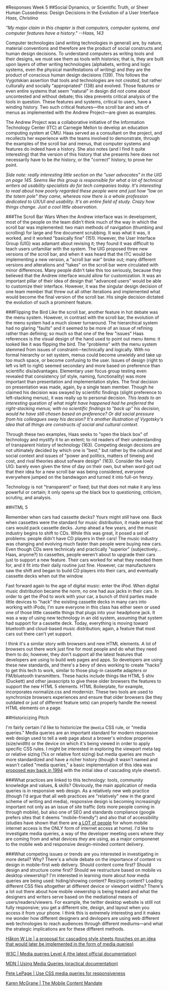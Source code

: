 #Responses Week 5
##Social Dynamics, or Scientific Truth, or Sheer Human Cussedness: Design Decisions in the Evolution of a User Interface
*Haas, Christina*

*"My major claim in this chapter is that computers, computer systems, and computer features have a history." --Haas, 143*

Computer technologies (and writing technologies in general) are, by nature, material conventions and therefore are the product of social constructs and human design decisions. To understand computers as writing tools and their designs, we must see them as tools with *histories*; that is, they are built upon layers of other writing technologies (alphabets, writing and logic systems, even the physical manifestations of writing) and they are the product of conscious human design decisions (139). This follows the Vygotskian assertion that tools and technologies are not *created*, but rather culturally and socially "appropriated" (138) and evolved. Those features or even entire systems that seem "natural" in design did not come about uncontested and without debate; this idea prevents critical analysis of the tools in question. These features and systems, critical to users, have a winding history. Two such critical features—the scroll bar and sets of menus as implemented with the Andrew Project—are given as examples.

The Andrew Project was a collaborative initiative of the Information Technology Center (ITC) at Carnegie Mellon to develop an education computing system at CMU. Haas served as a consultant on the project, and recollects her experience with the teams involved to demonstrate, through the examples of the scroll bar and menus, that computer systems and features do indeed have a history. She also notes (and I find it quite interesting) that the version of this history that she presents here does not necessarily have to be *the* history, or the "correct" history, to prove her point.

*Side note: really interesting little section on the "user advocates" in the UIG on page 145. Seems like this group is responsible for what a lot of technical writers ad usability specialists do for tech companies today. It's interesting to read about how poorly regarded these people were and just how "low on the totem pole" they came, whereas now there is a whole profession dedicated to UX/UI and usability. It's an entire field of study. Crazy how things change. Just a cool little observation.*

###The Scroll Bar Wars
When the Andrew interface was in development, most of the people on the team didn't think much of the way in which the scroll bar was implemented: two main methods of navigation (thumbing and scrolling) for large and fine document scrubbing. It was what it was, it worked, and it worked "basically fine" (151). However, the User Interface Group (UIG) was adamant about revising it; they found it was difficult to teach users unfamiliar with the system. The UIG proposed three new versions of the scroll bar, and when it was heard that the ITC would be implementing a new version, a "scroll bar war" broke out; many different versions and alterations and "takes" on the scroll bar were circulated with minor differences. Many people didn't take this too seriously, because they believed that the Andrew interface would allow for customization. It was an important pillar of their idea of design that "advanced users" would be able to customize their interface. However, it was the singular design decision of one team member that threw out all other iterations and implemented what would become the final version of the scroll bar. His single decision dictated the evolution of such a prominent feature.

###Flipping the Bird
Like the scroll bar, another feature in hot debate was the menu system. However, in contrast with the scroll bar, the evolution of the menu system had a much slower turnaround. The hierarchical system had no glaring "faults" and it seemed to be more of an issue of refining rather than defining; so much so that one of the few "issues" Haas references is the visual design of the hand used to point out menu items: it looked like it was flipping the bird. The "problems" with the menu system stemmed from issues of constraint—technically and logically. With no formal hierarchy or set system, menus could become unwieldy and take up too much space, or become confusing to the user. Issues of design (right to left vs left to right) seemed secondary and more based on preference than scientific dis/advantages. Elementary user focus group testing even revealed that consistency (of style, naming, functionality) was more important than presentation and implementation styles. The final decision on presentation was made, again, by a single team member. Though he claimed his decision was swayed by scientific findings (slight preference to left-stacking menus), it was really up to personal decision. *This leads to an interesting question of what might have happened had he preferred the right-stacking menus; with no scientific findings to "back up" his decision, would he have still chosen based on preference? Or did social pressure from his colleagues sway his decsion? It's another illustration of Vygotsky's idea that all things are constructs of social and cultural context.*

Through these two examples, Haas seeks to "open the black box" of technology and mystify it to an extent; to rid readers of their understanding of transparent history of technology (163). Competing design decsions are not ultimately decided by which one is "best," but rather by the cultural and social context and issues of "power and politics, matters of timeing and cost, and rival theories about sofware design" (163). Consider the lowly UIG: barely even given the time of day on their own, but when word got out that their idea for a new scroll bar was being considered, everyone everywhere jumped on the bandwagon and turned it into full-on frenzy.

Technology is not "transparent" or fixed; but that does not make it any less powerful or certain; it only opens up the black box to questioning, criticism, scrutiny, and analysis.

##HTML 5

Remember when cars had cassette decks? Yours might *still* have one. Back when cassettes were the standard for music distribution, it made sense that cars would pack cassette decks. Jump ahead a few years, and the music industry begins to shift to CDs. While this was great, it posed a set of problems: people didn't have CD players in their cars! The music industry was changing and evolving much faster than people were buying new cars. Even though CDs were technicaly and practically "superior" (subjectively... Haas, anyone?) to cassettes, people weren't about to upgrade their cars just to support a new feature. Their cars worked for what they needed them for, and it fit into their daily routine just fine. However, car manufacturers saw the shift and began to build CD players into their cars, and eventually cassette decks when out the window.

Fast forward again to the age of digital music: enter the iPod. When digital music distribution became the norm, no one had aux jacks in their cars. In order to get the iPod to work with your car, a bunch of third parties made little devices to "hack" the existing cassette decks in many cars into working with iPods; I'm sure everyone in this class has either seen or used one of those little cassette things that plugs into your headphone jack. It was a way of using new technology in an old system, assuming that system had support for a cassette deck. Today, everything is moving toward bluetooth and cloud-based music distribution; again, a feature that most cars out there can't yet support.

I think it's a similar story with browsers and new HTML elements. A lot of browsers out there work just fine for most people and do what they need them to do; however, they don't support all the latest features that developers are using to build web pages and apps. So developers are using these new standards, and there's a bevy of devs working to create "hacks" to get this tech to work, similar to those plug-in cassette adapters or FM/bluetooth transmitters. These hacks include things like HTML 5 shiv (Duckett) and other javascripts to give these older browsers the features to support the new HTML 5 elements. HTML Boilerplate, for example, incorporates normalize.css and modernizr. These two tools are used to synchronize browsers experiences and ensure that older browsers (be they outdated or just of different feature sets) can properly handle the newest HTML elements on a page.

##Historicizing Pitch

I'm fairly certain I'd like to historicize the `@media` CSS rule, or "media queries." Media queries are an important standard for modern responsive web design used to tell a web page about a brower's window properies (size/width) or the device on which it's being viewed in order to apply specific CSS rules. I might be interested in exploring the viewport meta tag or relative sizing (%s or relative font sizing) but media queries are much more standardized and have a richer history (though it wasn't named and wasn't called "media queries," a basic implementation of this idea was [proposed way back in 1994](http://www.w3.org/People/howcome/p/cascade.html) with the initial idea of cascading style sheets!).

###What practices are linked to this technology: tools, community knowledge and values, & skills?
Obviously, the main application of media queries is in responsive web design. As a relatively new web practice (though I'd argue that all web practices are "relatively" new in the grand scheme of writing and media), responsive design is becoming increasingly important not only as an issue of site traffic (lots more people coming in through mobile), but also one of SEO and standards compliance (google prefers sites that it deems "mobile-friendly") and also that of accessibility (studies have shown that there are [a LOT of people](http://karenmcgrane.com/2014/01/13/the-mobile-content-mandate/) for whom mobile internet access is the ONLY form of internet access at home). I'd like to investigate media queries, a way of the developer meeting users where *they* are coming from and what devices *they* are using, as a major componenet to the mobile web and responsive design-minded content delivery.

###What competing issues or trends are you interested in investigating in more detail? Why?
There's a whole debate on the importance of content vs design in mobile-first web delivery. Should content come first? Should design and structure come first? Should we restructure based on mobile vs desktop viewership? I'm interested in learning more about *how* media queries are being used: hiding/showing content? Resizing content? Loading different CSS files altogether at different device or viewport widths? There's a lot out there about how mobile viewership is being treated and what the designers and writers serve based on the mediational means of users/readers/viewers. For example, the twitter desktop website is stilll not fully responsive; you get a different site, design, and layout when you access it from your phone. I think this is extremely interesting and it makes me wonder how different designers and devlopers are using web different web technologies to reach audiences through different mediums—and what the strategic implications are for these different methods.

[Håkon W Lie | a proposal for cascading style sheets (touches on an idea that would later be implemented in the form of media queries)](http://www.w3.org/People/howcome/p/cascade.html)

[W3C | Media queries Level 4 (the latest official documentation)](http://dev.w3.org/csswg/mediaqueries4/)

[MDN | Using Media Queries (practical documentation)](https://developer.mozilla.org/en-US/docs/Web/CSS/Media_Queries/Using_media_queries)

[Pete LePage | Use CSS media queries for responsiveness](https://developers.google.com/web/fundamentals/layouts/rwd-fundamentals/use-media-queries?hl=en)

[Karen McGrane | The Mobile Content Mandate](http://karenmcgrane.com/2014/01/13/the-mobile-content-mandate/)